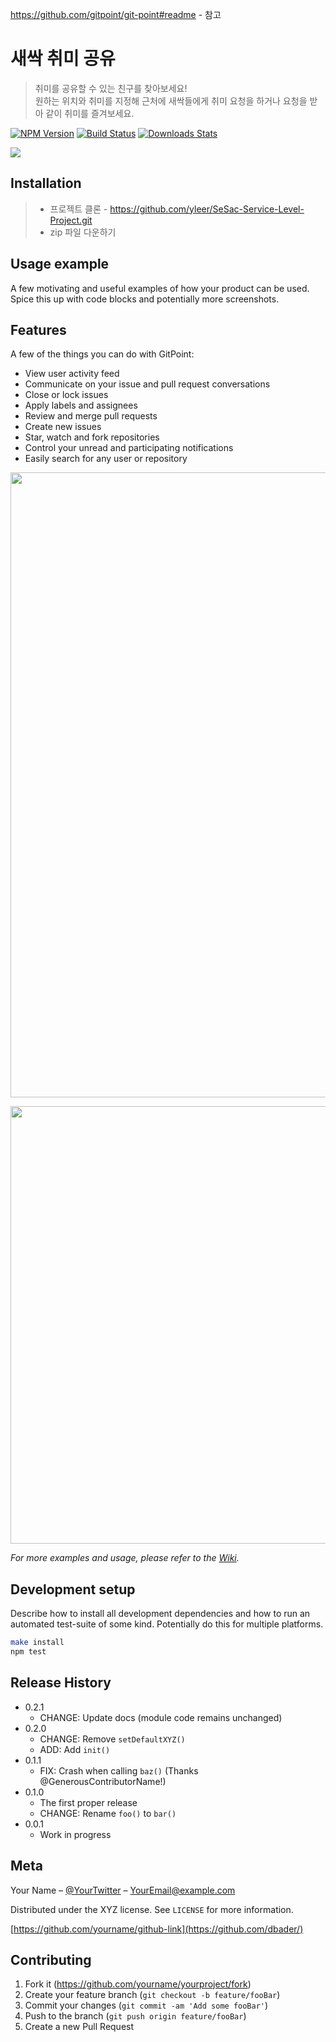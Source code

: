 https://github.com/gitpoint/git-point#readme    - 참고
# 새싹 취미 공유
> 취미를 공유할 수 있는 친구를 찾아보세요!<br /> 원하는 위치와 취미를 지정해 근처에 새싹들에게 취미 요청을 하거나 요청을 받아 같이 취미를 즐겨보세요.

[![NPM Version][npm-image]][npm-url]
[![Build Status][travis-image]][travis-url]
[![Downloads Stats][npm-downloads]][npm-url]




![](header.png)

## Installation
>+ 프로젝트 클론 - https://github.com/yleer/SeSac-Service-Level-Project.git
>+ zip 파일 다운하기 




## Usage example

A few motivating and useful examples of how your product can be used. Spice this up with code blocks and potentially more screenshots.


## Features

A few of the things you can do with GitPoint:

* View user activity feed
* Communicate on your issue and pull request conversations
* Close or lock issues
* Apply labels and assignees
* Review and merge pull requests
* Create new issues
* Star, watch and fork repositories
* Control your unread and participating notifications
* Easily search for any user or repository

<p align="center">
  <img src = "https://user-images.githubusercontent.com/48948578/155700533-0f34f804-bc1e-416b-b922-c0b31600fbaa.png" width=1000>
</p>


<p align="center">
  <img src = https://user-images.githubusercontent.com/48948578/155701849-1d224b47-5c93-4b80-a90c-85c3252e9d0d.png" width=700>
</p>




_For more examples and usage, please refer to the [Wiki][wiki]._

## Development setup

Describe how to install all development dependencies and how to run an automated test-suite of some kind. Potentially do this for multiple platforms.

```sh
make install
npm test
```

## Release History

* 0.2.1
    * CHANGE: Update docs (module code remains unchanged)
* 0.2.0
    * CHANGE: Remove `setDefaultXYZ()`
    * ADD: Add `init()`
* 0.1.1
    * FIX: Crash when calling `baz()` (Thanks @GenerousContributorName!)
* 0.1.0
    * The first proper release
    * CHANGE: Rename `foo()` to `bar()`
* 0.0.1
    * Work in progress

## Meta

Your Name – [@YourTwitter](https://twitter.com/dbader_org) – YourEmail@example.com

Distributed under the XYZ license. See ``LICENSE`` for more information.

[https://github.com/yourname/github-link](https://github.com/dbader/)

## Contributing

1. Fork it (<https://github.com/yourname/yourproject/fork>)
2. Create your feature branch (`git checkout -b feature/fooBar`)
3. Commit your changes (`git commit -am 'Add some fooBar'`)
4. Push to the branch (`git push origin feature/fooBar`)
5. Create a new Pull Request

<!-- Markdown link & img dfn's -->
[npm-image]: https://img.shields.io/npm/v/datadog-metrics.svg?style=flat-square
[npm-url]: https://npmjs.org/package/datadog-metrics
[npm-downloads]: https://img.shields.io/npm/dm/datadog-metrics.svg?style=flat-square
[travis-image]: https://img.shields.io/travis/dbader/node-datadog-metrics/master.svg?style=flat-square
[travis-url]: https://travis-ci.org/dbader/node-datadog-metrics
[wiki]: https://github.com/yourname/yourproject/wiki

